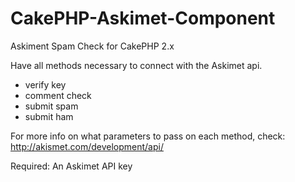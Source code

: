 CakePHP-Askimet-Component
=========================

Askiment Spam Check for CakePHP 2.x

Have all methods necessary to connect with the Askimet api. 

- verify key
- comment check
- submit spam
- submit ham

For more info on what parameters to pass on each method, check: http://akismet.com/development/api/

Required: An Askimet API key